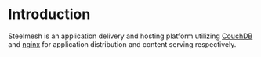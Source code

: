 # Introduction

Steelmesh is an application delivery and hosting platform utilizing [CouchDB](couchdb) and [nginx](nginx) for application distribution and content serving respectively.

[couchdb]: http://couchdb.apache.org/
[nginx]: http://nginx.org/
